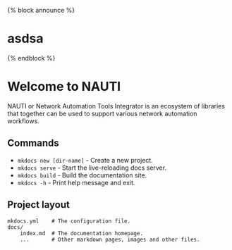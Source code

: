 {% block announce %}
  <h1>asdsa</h1>
{% endblock %}

# Welcome to NAUTI

NAUTI or Network Automation Tools Integrator is an ecosystem of libraries that together can be used to support various network automation workflows.



## Commands

* `mkdocs new [dir-name]` - Create a new project.
* `mkdocs serve` - Start the live-reloading docs server.
* `mkdocs build` - Build the documentation site.
* `mkdocs -h` - Print help message and exit.

## Project layout

    mkdocs.yml    # The configuration file.
    docs/
        index.md  # The documentation homepage.
        ...       # Other markdown pages, images and other files.
